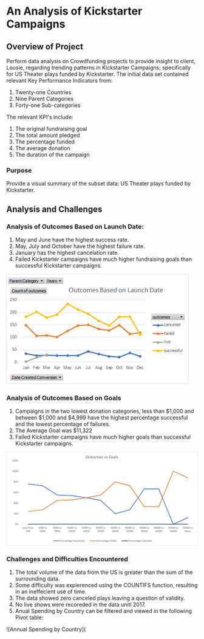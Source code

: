 # An Analysis of Kickstarter Campaigns

## Overview of Project
Perform data analysis on Crowdfunding projects to provide insight to client, Lousie, regarding trending patterns in Kickstarter Campaigns; specifically for US Theater plays funded by Kickstarter. The initial data set contained relevant Key Performance Indicators from:

1. Twenty-one Countries
2. Nine Parent Categories
3. Forty-one Sub-categories

The relevant KPI's include:

1. The original fundraising goal
2. The total amount pledged
3. The percentage funded
4. The average donation
5. The duration of the campaign

### Purpose
Provide a visual summary of the subset data: US Theater plays funded by Kickstarter.

## Analysis and Challenges


### Analysis of Outcomes Based on Launch Date:
1. May and June have the highest success rate.
2. May, July and October have the highest failure rate.
3. January has the highest cancelation rate.
4. Failed Kickstarter campaigns have much higher fundraising goals than successful Kickstarter campaigns.


![Outcomes Based on Launch Date](https://github.com/bccoady/Kickstarter_Analysis/blob/a069e7149158b0be42706b8554bc34986948d6c3/Outcomes%20Based%20on%20Launch%20Date.png)


### Analysis of Outcomes Based on Goals

1. Campaigns in the two lowest donation categories, less than $1,000 and between $1,000 and $4,999 have the highest percentage successful and the lowest percentage of failures.
2. The Average Goal was $11,322
3. Failed Kickstarter campaigns have much higher goals than successful Kickstarter campaigns.

![Outcomes vs Goals](https://github.com/bccoady/Kickstarter_Analysis/blob/3e42fe0ec8eda2cab72edd52b0548d630d01f841/outcomes_vs_goals.png)

### Challenges and Difficulties Encountered

1.  The total volume of the data from the US is greater than the sum of the surrounding data. 
2.  Some difficulty was expierenced using the COUNTIFS function, resulting in an ineffecient use of time.
3.  The data showed zero canceled plays leaving a question of validity. 
4.  No live shows were recoreded in the data unitl 2017.
5.  Anual Spending by Country can be filtered and viewed in the following Pivot table:

![Annual Spending by Country](


    
